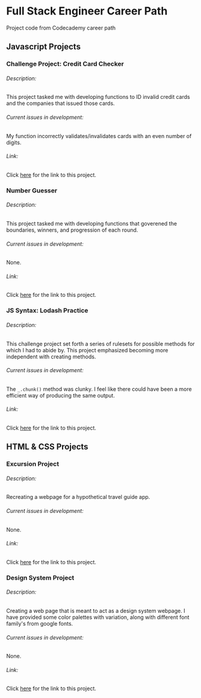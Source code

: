 # Full Stack Engineer Career Path
Project code from Codecademy career path

## Javascript Projects

### Challenge Project: Credit Card Checker

###### Description:
This project tasked me with developing functions to ID invalid credit cards and the companies that issued those cards.

###### Current issues in development:
My function incorrectly validates/invalidates cards with an even number of digits.

###### Link:
Click [here](https://github.com/in1fellswoop/Full-Stack-Engineer-Career-Path/commit/c6e658d0260476f266a8786af5355a3d7192aefb) for the link to this project. 

<!-- End of this project's section -->

### Number Guesser

###### Description:
This project tasked me with developing functions that goverened the boundaries, winners, and progression of each round. 

###### Current issues in development:
None.

###### Link:
Click [here](https://github.com/in1fellswoop/Full-Stack-Engineer-Career-Path/commit/377eb24ab90f626a8b330f4cb79c36ca69034d7c) for the link to this project.

<!-- End of this project's section -->

### JS Syntax: Lodash Practice

###### Description:
This challenge project set forth a series of rulesets for possible methods for which I had to abide by. This project emphasized becoming more independent with creating methods.

###### Current issues in development:
The `_.chunk()` method was clunky. I feel like there could have been a more efficient way of producing the same output.

###### Link:
Click [here](https://github.com/in1fellswoop/Full-Stack-Engineer-Career-Path/commit/311a2c8850cec2605abd3ad1c36e3e24c59e6cf4) for the link to this project.  

<!-- End of this project's section -->


## HTML & CSS Projects

### Excursion Project

###### Description:
Recreating a webpage for a hypothetical travel guide app.

###### Current issues in development:
None.

###### Link:
Click [here](https://github.com/in1fellswoop/Full-Stack-Engineer-Career-Path/tree/main/excursion) for the link to this project.

<!-- End of this project's section -->

### Design System Project

###### Description:
Creating a web page that is meant to act as a design system webpage. I have provided some color palettes with variation, along with different font family's from google fonts.

###### Current issues in development:
None.

###### Link:
Click [here](https://github.com/in1fellswoop/Full-Stack-Engineer-Career-Path/tree/main/design_system) for the link to this project.
